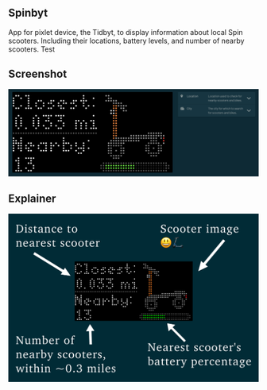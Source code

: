 ## Spinbyt

App for pixlet device, the Tidbyt, to display information about local Spin scooters. 
Including their locations, battery levels, and number of nearby scooters.
Test

## Screenshot

![Spinbyt screenshot](./spinbyt-1.png)

## Explainer

![Spinbyt explainer](./spinbyt-explainer.png)
